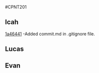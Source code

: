 #CPNT201

## Icah
[1a46441](https://github.com/Rankorrdagod/scavengit-game/pull/1/commits/1a464417aee8430173d519c9194f82ff3ffc2cb5) -Added commit.md in .gitignore file. 

## Lucas

## Evan